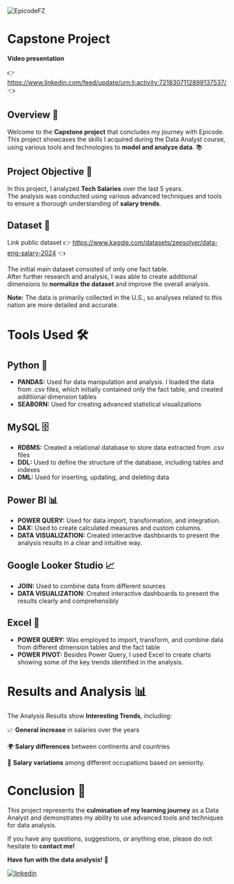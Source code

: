 ![EpicodeFZ](https://github.com/user-attachments/assets/9ca12022-40be-4436-acf9-198cbf0621e4)

# Capstone Project
**Video presentation** 

👉 https://www.linkedin.com/feed/update/urn:li:activity:7218307112899137537/ 👈

## Overview 👋
Welcome to the **Capstone project** that concludes my journey with Epicode.\
This project showcases the skills I acquired during the Data Analyst course, using various tools and technologies to **model and analyze data**. 📚


## Project Objective 🎯
In this project, I analyzed **Tech Salaries** over the last 5 years.\
The analysis was conducted using various advanced techniques and tools to ensure a thorough understanding of **salary trends**.

## Dataset 📁
Link public dataset 👉 https://www.kaggle.com/datasets/zeesolver/data-eng-salary-2024 👈

The initial main dataset consisted of only one fact table.\
After further research and analysis, I was able to create additional dimensions to **normalize the dataset** and improve the overall analysis.

**Note:** The data is primarily collected in the U.S., so analyses related to this nation are more detailed and accurate.
# Tools Used 🛠️

## Python 🐍

- **PANDAS:** Used for data manipulation and analysis. I loaded the data from .csv files, which initially contained only the fact table, and created additional dimension tables
- **SEABORN:** Used for creating advanced statistical visualizations

## MySQL 🗄️

- **RDBMS:** Created a relational database to store data extracted from .csv files
- **DDL:** Used to define the structure of the database, including tables and indexes
- **DML:** Used for inserting, updating, and deleting data

## Power BI 📊

- **POWER QUERY:** Used for data import, transformation, and integration.
- **DAX:** Used to create calculated measures and custom columns.
- **DATA VISUALIZATION:** Created interactive dashboards to present the analysis results in a clear and intuitive way.


## Google Looker Studio 📈

- **JOIN:** Used to combine data from different sources
- **DATA VISUALIZATION**: Created interactive dashboards to present the results clearly and comprehensibly

## Excel 📑

- **POWER QUERY:** Was employed to import, transform, and combine data from different dimension tables and the fact table
- **POWER PIVOT:** Besides Power Query, I used Excel to create charts showing some of the key trends identified in the analysis.

# Results and Analysis 📊

The Analysis Results show **Interesting Trends**, including:

📈 **General increase** in salaries over the years

🌍 **Salary differences** between continents and countries

💼 **Salary variations** among different occupations based on seniority.

# Conclusion 🏁

This project represents the **culmination of my learning journey** as a Data Analyst and demonstrates my ability to use advanced tools and techniques for data analysis.

If you have any questions, suggestions, or anything else, please do not hesitate to **contact me!**

**Have fun with the data analysis!** 🚀

[![linkedin](https://img.shields.io/badge/linkedin-0A66C2?style=for-the-badge&logo=linkedin&logoColor=white)](https://www.linkedin.com/in/francescozaratti/)
